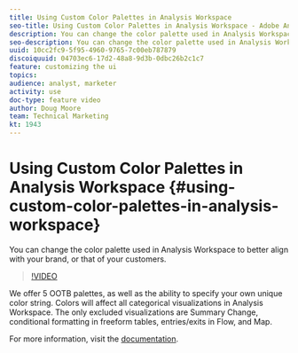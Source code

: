 ```yaml
---
title: Using Custom Color Palettes in Analysis Workspace
seo-title: Using Custom Color Palettes in Analysis Workspace - Adobe Analytics
description: You can change the color palette used in Analysis Workspace to better align with your brand, or that of your customers.
seo-description: You can change the color palette used in Analysis Workspace to better align with your brand, or that of your customers. - Adobe Analytics
uuid: 10cc2fc9-5f95-4960-9765-7c00eb787879
discoiquuid: 04703ec6-17d2-48a8-9d3b-0dbc26b2c1c7
feature: customizing the ui
topics: 
audience: analyst, marketer
activity: use
doc-type: feature video
author: Doug Moore
team: Technical Marketing
kt: 1943
---
```


# Using Custom Color Palettes in Analysis Workspace {#using-custom-color-palettes-in-analysis-workspace}

You can change the color palette used in Analysis Workspace to better align with your brand, or that of your customers.

>[!VIDEO](https://video.tv.adobe.com/v/23876/?quality=12)

We offer 5 OOTB palettes, as well as the ability to specify your own unique color string. Colors will affect all categorical visualizations in Analysis Workspace. The only excluded visualizations are Summary Change, conditional formatting in freeform tables, entries/exits in Flow, and Map.

For more information, visit the [documentation](https://marketing.adobe.com/resources/help/en_US/analytics/analysis-workspace/color_palettes.html).